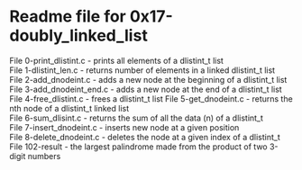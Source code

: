 # Readme file for 0x17-doubly_linked_list

File 0-print_dlistint.c - prints all elements of a dlistint_t list  
File 1-dlistint_len.c - returns number of elements in a linked dlistint_t list  
File 2-add_dnodeint.c - adds a new node at the beginning of a dlistint_t list  
File 3-add_dnodeint_end.c - adds a new node at the end of a dlistint_t list  
File 4-free_dlistint.c - frees a dlistint_t list 
File 5-get_dnodeint.c - returns the nth node of a dlistint_t linked list  
File 6-sum_dlisint.c - returns the sum of all the data (n) of a dlistint_t  
File 7-insert_dnodeint.c - inserts new node at a given position  
File 8-delete_dnodeint.c - deletes the node at a given index of a dlistint_t  
File 102-result - the largest palindrome made from the product of two 3-digit numbers
